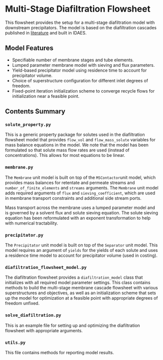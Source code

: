 # Multi-Stage Diafiltration Flowsheet
This flowsheet provides the setup for a multi-stage diafiltration model with downstream precipitators. The model is based on the diafiltration cascades published in [literature](https://pubs.acs.org/doi/full/10.1021/acssuschemeng.2c02862) and built in IDAES.

## Model Features
- Specifiable number of membrane stages and tube elements. 
- Lumped parameter membrane model with sieving and flux parameters.
- Yield-based precipitator model using residence time to account for precipitator volume.
- Choice of superstructure configuration for different inlet degrees of freedom.
- Fixed-point iteration initialization scheme to converge recycle flows for initialization near a feasible point.

## Contents Summary
### `solute_property.py`
This is a generic property package for solutes used in the diafiltration flowsheet model that provides `flow_vol` and `flow_mass_solute` variables for mass balance equations in the model. We note that the model has been formulated so that solute mass flow rates are used (instead of concentrations). This allows for most equations to be linear.

### `membrane.py`
The `Membrane` unit model is built on top of the `MSContactor`unit model, which provides mass balances for retentate and permeate streams and `number_of_finite_elements` and `streams` arguments. The `Membrane` unit model adds required arguments of `flux` and `sieving_coefficient`, which are used in membrane transport constraints and additional side stream ports.

Mass transport across the membrane uses a lumped parameter model and is governed by a solvent flux and solute sieving equation. The solute sieving equation has been reformulated with an exponent transformation to help with numerical tractability.

### `precipitator.py`
The `Precipitator` unit model is built on top of the `Separator` unit model. This model requires an argument of `yields` for the yields of each solute and uses a residence time model to account for precipitator volume (used in costing).

### `diafiltration_flowsheet_model.py`
The diafiltration flowsheet provides a `diafiltration_model` class that initializes with all required model parameter settings. This class contains methods to build the multi-stage membrane cascade flowsheet with various superstructures and objectives, as well as an initialization scheme that sets up the model for optimization at a feasible point with appropriate degrees of freedom unfixed.

### `solve_diafiltration.py`
This is an example file for setting up and optimizing the diafiltration flowsheet with appropriate arguments.

### `utils.py`
This file contains methods for reporting model results.
